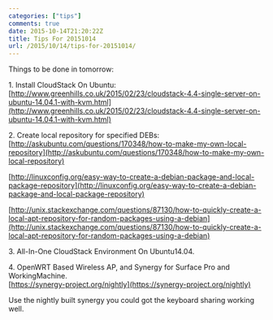 ```yaml
---
categories: ["tips"]
comments: true
date: 2015-10-14T21:20:22Z
title: Tips For 20151014
url: /2015/10/14/tips-for-20151014/
---
```


Things to be done in tomorrow:    

1\. Install CloudStack On Ubuntu:    
[http://www.greenhills.co.uk/2015/02/23/cloudstack-4.4-single-server-on-ubuntu-14.04.1-with-kvm.html](http://www.greenhills.co.uk/2015/02/23/cloudstack-4.4-single-server-on-ubuntu-14.04.1-with-kvm.html)    

2\. Create local repository for specified DEBs:    
[http://askubuntu.com/questions/170348/how-to-make-my-own-local-repository](http://askubuntu.com/questions/170348/how-to-make-my-own-local-repository)    

[http://linuxconfig.org/easy-way-to-create-a-debian-package-and-local-package-repository](http://linuxconfig.org/easy-way-to-create-a-debian-package-and-local-package-repository)    

[http://unix.stackexchange.com/questions/87130/how-to-quickly-create-a-local-apt-repository-for-random-packages-using-a-debian](http://unix.stackexchange.com/questions/87130/how-to-quickly-create-a-local-apt-repository-for-random-packages-using-a-debian)    

3\. All-In-One CloudStack Environment On Ubuntu14.04.   

4\. OpenWRT Based Wireless AP, and Synergy for Surface Pro and WorkingMachine.      
[https://synergy-project.org/nightly](https://synergy-project.org/nightly)   

Use the nightly built synergy you could got the keyboard sharing working well.     
